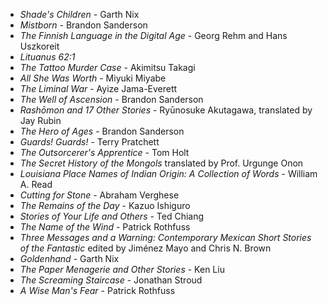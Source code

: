 * _Shade's Children_ - Garth Nix
* _Mistborn_ - Brandon Sanderson
* _The Finnish Language in the Digital Age_ - Georg Rehm and Hans Uszkoreit
* _Lituanus 62:1_
* _The Tattoo Murder Case_ - Akimitsu Takagi
* _All She Was Worth_ - Miyuki Miyabe
* _The Liminal War_ - Ayize Jama-Everett
* _The Well of Ascension_ - Brandon Sanderson
* _Rashōmon and 17 Other Stories_ - Ryūnosuke Akutagawa, translated by Jay Rubin
* _The Hero of Ages_ - Brandon Sanderson
* _Guards! Guards!_ - Terry Pratchett
* _The Outsorcerer's Apprentice_ - Tom Holt
* _The Secret History of the Mongols_ translated by Prof. Urgunge Onon
* _Louisiana Place Names of Indian Origin: A Collection of Words_ - William A. Read
* _Cutting for Stone_ - Abraham Verghese
* _The Remains of the Day_ - Kazuo Ishiguro
* _Stories of Your Life and Others_ - Ted Chiang
* _The Name of the Wind_ - Patrick Rothfuss
* _Three Messages and a Warning: Contemporary Mexican Short Stories of the Fantastic_ edited by Jiménez Mayo and Chris N. Brown
* _Goldenhand_ - Garth Nix
* _The Paper Menagerie and Other Stories_ - Ken Liu
* _The Screaming Staircase_ - Jonathan Stroud
* _A Wise Man's Fear_ - Patrick Rothfuss